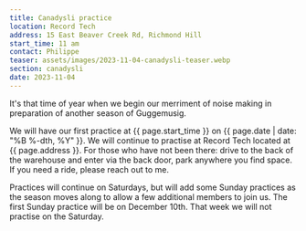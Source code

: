 ```yaml
---
title: Canadysli practice
location: Record Tech
address: 15 East Beaver Creek Rd, Richmond Hill
start_time: 11 am
contact: Philippe
teaser: assets/images/2023-11-04-canadysli-teaser.webp
section: canadysli
date: 2023-11-04
---
```


It's that time of year when we begin our merriment of noise making in
preparation of another season of Guggemusig.  

We will have our first practice at {{ page.start_time }} on {{ page.date |
date: "%B %-dth, %Y" }}. We will continue to practise at Record Tech located at
{{ page.address }}. For those who have not been there: drive to the back of the
warehouse and enter via the back door, park anywhere you find space. If you
need a ride, please reach out to me.

Practices will continue on Saturdays, but will add some Sunday practices as the
season moves along to allow a few additional members to join us. The first
Sunday practice will be on December 10th. That week we will not practise on
the Saturday.
